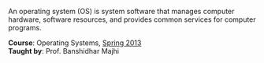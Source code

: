 An operating system (OS) is system software that manages computer hardware,
software resources, and provides common services for computer programs.

**Course**: Operating Systems, [Spring 2013]<br>
**Taught by**: Prof. Banshidhar Majhi

[Spring 2013]: https://github.com/nitrece/semester-6
